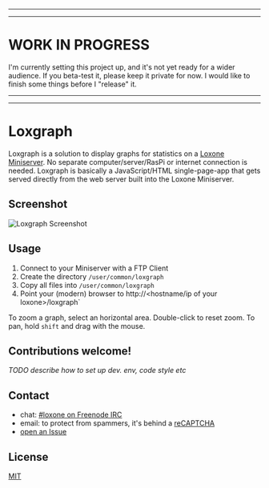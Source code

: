 ********************************************************************************
********************************************************************************
WORK IN PROGRESS
================
I'm currently setting this project up, and it's not yet ready for a wider audience. If you beta-test it, please keep it private for now. I would like to finish some things before I "release" it.
********************************************************************************
********************************************************************************

Loxgraph
========

Loxgraph is a solution to display graphs for statistics on a [Loxone Miniserver](http://www.loxone.com/enuk/products/miniserver/miniserver.html).
No separate computer/server/RasPi or internet connection is needed. Loxgraph is basically a JavaScript/HTML single-page-app that gets served directly from the web server built into the Loxone Miniserver.

Screenshot
----------

![Loxgraph Screenshot](http://eik3.de/t/loxgraph-screenshot-1.png "Loxgraph Screenshot")

Usage
-----

1. Connect to your Miniserver with a FTP Client
1. Create the directory `/user/common/loxgraph`
1. Copy all files into `/user/common/loxgraph`
1. Point your (modern) browser to http://<hostname/ip of your loxone>/loxgraph`

To zoom a graph, select an horizontal area. Double-click to reset zoom.
To pan, hold `shift` and drag with the mouse.

Contributions welcome!
----------------------

*TODO describe how to set up dev. env, code style etc*

Contact
-------

- chat: [#loxone on Freenode IRC](https://webchat.freenode.net/?channels=loxone)
- email: to protect from spammers, it's behind a [reCAPTCHA](https://www.google.com/recaptcha/mailhide/d?k=014_uSCEY1lRzKiRIO0JdoOQ==&c=-Hb3oZeGhF0pEX1WwSPbaUMcW1Ee5RN79h3Vd4COoes=)
- [open an Issue](https://github.com/eik3/loxgraph/issues/new)

License
-------

[MIT](https://github.com/eik3/loxgraph/blob/master/LICENSE)
